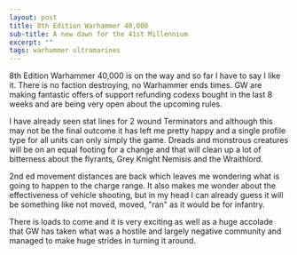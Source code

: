 ```yaml
---
layout: post
title: 8th Edition Warhammer 40,000
sub-title: A new dawn for the 41st Millennium
excerpt: ""
tags: warhammer ultramarines
---
```


8th Edition Warhammer 40,000  is on the way and so far I have to say I like it. There is no faction destroying, no Warhammer ends times. GW are making fantastic offers of support refunding codexs bought in the last 8 weeks and are being very open about the upcoming rules.

I have  already seen stat lines for 2 wound Terminators and although this may not be the final outcome it has left me pretty happy and a single profile type for all units can only simply the game. Dreads and monstrous creatures will be on an equal footing for a change and that will clean up a lot of bitterness about the flyrants, Grey Knight Nemisis and the Wraithlord.

2nd ed movement distances are back which leaves me wondering what is going to happen to the charge range. It also makes me wonder about the effectiveness of vehicle shooting, but in my head I can already guess it will be something like not moved, moved, "ran" as it would be for infantry.

There is loads to come and it is very exciting as well as a huge accolade that GW has taken what was a hostile and largely negative community and managed to make huge strides in turning it around.